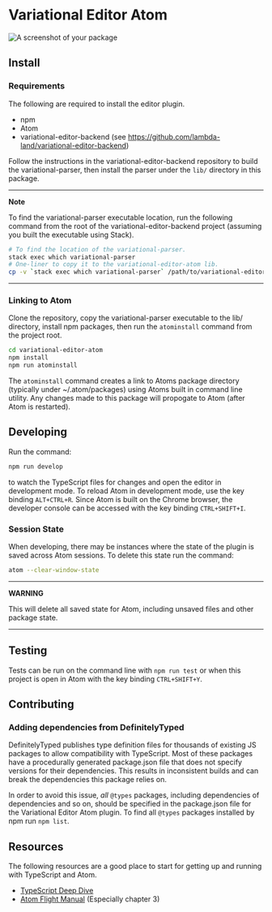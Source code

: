 # Variational Editor Atom

![A screenshot of your package](https://f.cloud.github.com/assets/69169/2290250/c35d867a-a017-11e3-86be-cd7c5bf3ff9b.gif)

## Install

### Requirements

The following are required to install the editor plugin.

* npm
* Atom
* variational-editor-backend (see https://github.com/lambda-land/variational-editor-backend)

Follow the instructions in the variational-editor-backend repository to build
the variational-parser, then install the parser under the `lib/` directory in
this package.

---
**Note**

To find the variational-parser executable location, run the following command
from the root of the variational-editor-backend project (assuming you built the
executable using Stack).

```bash
# To find the location of the variational-parser.
stack exec which variational-parser
# One-liner to copy it to the variational-editor-atom lib.
cp -v `stack exec which variational-parser` /path/to/variational-editor-atom/lib/
```

---

### Linking to Atom

Clone the repository, copy the variational-parser executable to the lib/
directory, install npm packages, then run the `atominstall` command
from the project root.

```bash
cd variational-editor-atom
npm install
npm run atominstall
```

The `atominstall` command creates a link to Atoms package directory (typically
under ~/.atom/packages) using Atoms built in command line utility. Any changes
made to this package will propogate to Atom (after Atom is restarted).

## Developing

Run the command:

```bash
npm run develop
```

to watch the TypeScript files for changes and open the editor in development
mode. To reload Atom in development mode, use the key binding `ALT+CTRL+R`.
Since Atom is built on the Chrome browser, the developer console can be
accessed with the key binding `CTRL+SHIFT+I`.

### Session State

When developing, there may be instances where the state of the plugin is saved
across Atom sessions. To delete this state run the command:

```bash
atom --clear-window-state
```

---
**WARNING**

This will delete all saved state for Atom, including unsaved files and other
package state.

---

## Testing

Tests can be run on the command line with `npm run test` or when this project
is open in Atom with the key binding `CTRL+SHIFT+Y`.

## Contributing

### Adding dependencies from DefinitelyTyped

DefinitelyTyped publishes type definition files for thousands of existing JS
packages to allow compatibility with TypeScript. Most of these packages have a
procedurally generated package.json file that does not specify versions for
their dependencies. This results in inconsistent builds and can break the
dependencies this package relies on.

In order to avoid this issue, *all* `@types` packages, including dependencies
of dependencies and so on, should be specified in the package.json file for
the Variational Editor Atom plugin. To find all `@types` packages installed by
npm run `npm list`.

## Resources

The following resources are a good place to start for getting up and running
with TypeScript and Atom.

* [TypeScript Deep Dive](https://basarat.gitbooks.io/typescript/)
* [Atom Flight Manual](https://flight-manual.atom.io/) (Especially chapter 3)
